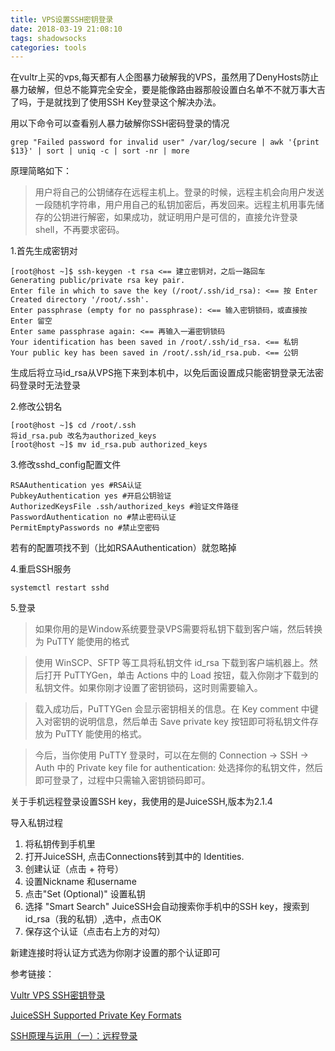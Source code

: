 ```yaml
---
title: VPS设置SSH密钥登录
date: 2018-03-19 21:08:10
tags: shadowsocks
categories: tools
---
```


在vultr上买的vps,每天都有人企图暴力破解我的VPS，虽然用了DenyHosts防止暴力破解，但总不能算完全安全，要是能像路由器那般设置白名单不不就万事大吉了吗，于是就找到了使用SSH Key登录这个解决办法。

用以下命令可以查看别人暴力破解你SSH密码登录的情况

```
grep "Failed password for invalid user" /var/log/secure | awk '{print $13}' | sort | uniq -c | sort -nr | more
```

[](http://oevfty3i3.bkt.clouddn.com/20170528149595407252948.jpg?imageView2/0/format/jpg)

原理简略如下：

>用户将自己的公钥储存在远程主机上。登录的时候，远程主机会向用户发送一段随机字符串，用户用自己的私钥加密后，再发回来。远程主机用事先储存的公钥进行解密，如果成功，就证明用户是可信的，直接允许登录shell，不再要求密码。



1.首先生成密钥对

```
[root@host ~]$ ssh-keygen -t rsa <== 建立密钥对，之后一路回车
Generating public/private rsa key pair.
Enter file in which to save the key (/root/.ssh/id_rsa): <== 按 Enter
Created directory '/root/.ssh'.
Enter passphrase (empty for no passphrase): <== 输入密钥锁码，或直接按 Enter 留空
Enter same passphrase again: <== 再输入一遍密钥锁码
Your identification has been saved in /root/.ssh/id_rsa. <== 私钥
Your public key has been saved in /root/.ssh/id_rsa.pub. <== 公钥
```

生成后将立马id_rsa从VPS拖下来到本机中，以免后面设置成只能密钥登录无法密码登录时无法登录

2.修改公钥名

```
[root@host ~]$ cd /root/.ssh
将id_rsa.pub 改名为authorized_keys
[root@host ~]$ mv id_rsa.pub authorized_keys
```

3.修改sshd_config配置文件

```
RSAAuthentication yes #RSA认证
PubkeyAuthentication yes #开启公钥验证
AuthorizedKeysFile .ssh/authorized_keys #验证文件路径
PasswordAuthentication no #禁止密码认证
PermitEmptyPasswords no #禁止空密码
```

若有的配置项找不到（比如RSAAuthentication）就忽略掉

4.重启SSH服务

```
systemctl restart sshd
```

5.登录

> 如果你用的是Window系统要登录VPS需要将私钥下载到客户端，然后转换为 PuTTY 能使用的格式

> 使用 WinSCP、SFTP 等工具将私钥文件 id_rsa 下载到客户端机器上。然后打开 PuTTYGen，单击 Actions 中的 Load 按钮，载入你刚才下载到的私钥文件。如果你刚才设置了密钥锁码，这时则需要输入。

> 载入成功后，PuTTYGen 会显示密钥相关的信息。在 Key comment 中键入对密钥的说明信息，然后单击 Save private key 按钮即可将私钥文件存放为 PuTTY 能使用的格式。

> 今后，当你使用 PuTTY 登录时，可以在左侧的 Connection -> SSH -> Auth 中的 Private key file for authentication: 处选择你的私钥文件，然后即可登录了，过程中只需输入密钥锁码即可。



关于手机远程登录设置SSH key，我使用的是JuiceSSH,版本为2.1.4

导入私钥过程

1. 将私钥传到手机里
2. 打开JuiceSSH, 点击Connections转到其中的 Identities.
3. 创建认证（点击 + 符号）
4. 设置Nickname 和username
5. 点击"Set (Optional)" 设置私钥
6. 选择 "Smart Search" JuiceSSH会自动搜索你手机中的SSH key，搜索到id_rsa（我的私钥）,选中，点击OK
7. 保存这个认证（点击右上方的对勾）

新建连接时将认证方式选为你刚才设置的那个认证即可



参考链接：

[Vultr VPS SSH密钥登录](http://zlxdike.github.io/2017/05/28/Vultr-VPS-SSH%E5%AF%86%E9%92%A5%E7%99%BB%E5%BD%95/)

[JuiceSSH Supported Private Key Formats](https://sonelli.freshdesk.com/support/solutions/articles/139632-juicessh-supported-private-key-formats-openssh-pem-)

[SSH原理与运用（一）：远程登录](http://www.ruanyifeng.com/blog/2011/12/ssh_remote_login.html)